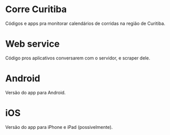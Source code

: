 Corre Curitiba
=============

Códigos e apps pra monitorar calendários de corridas na região de Curitiba.

Web service
===========

Código pros aplicativos conversarem com o servidor, e scraper dele.

Android
=======

Versão do app para Android.

iOS
======

Versão do app para iPhone e iPad (possivelmente).
